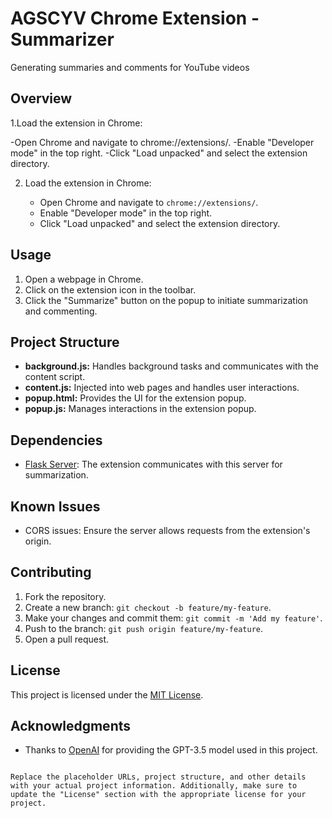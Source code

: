 # AGSCYV Chrome Extension - Summarizer
Generating summaries and comments for YouTube videos


## Overview
1.Load the extension in Chrome:

-Open Chrome and navigate to chrome://extensions/.
-Enable "Developer mode" in the top right.
-Click "Load unpacked" and select the extension directory.

2. Load the extension in Chrome:

   - Open Chrome and navigate to `chrome://extensions/`.
   - Enable "Developer mode" in the top right.
   - Click "Load unpacked" and select the extension directory.

## Usage

1. Open a webpage in Chrome.
2. Click on the extension icon in the toolbar.
3. Click the "Summarize" button on the popup to initiate summarization and commenting.

## Project Structure

- **background.js:** Handles background tasks and communicates with the content script.
- **content.js:** Injected into web pages and handles user interactions.
- **popup.html:** Provides the UI for the extension popup.
- **popup.js:** Manages interactions in the extension popup.

## Dependencies

- [Flask Server](https://github.com/your-username/your-flask-server): The extension communicates with this server for summarization.

## Known Issues

- CORS issues: Ensure the server allows requests from the extension's origin.

## Contributing

1. Fork the repository.
2. Create a new branch: `git checkout -b feature/my-feature`.
3. Make your changes and commit them: `git commit -m 'Add my feature'`.
4. Push to the branch: `git push origin feature/my-feature`.
5. Open a pull request.

## License

This project is licensed under the [MIT License](LICENSE).

## Acknowledgments

- Thanks to [OpenAI](https://www.openai.com/) for providing the GPT-3.5 model used in this project.
```

Replace the placeholder URLs, project structure, and other details with your actual project information. Additionally, make sure to update the "License" section with the appropriate license for your project.
